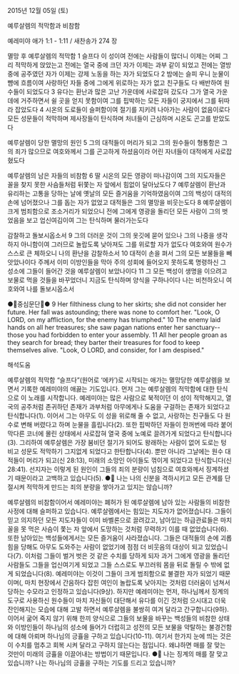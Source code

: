 2015년 12월 05일 (토)

예루살렘의 적막함과 비참함



예레미야 애가 1:1 - 1:11 / 새찬송가 274 장


멸망 후 예루살렘의 적막함
1 슬프다 이 성이여 전에는 사람들이 많더니 이제는 어찌 그리 적막하게 앉았는고 전에는 열국 중에 크던 자가 이제는 과부 같이 되었고 전에는 열방 중에 공주였던 자가 이제는 강제 노동을 하는 자가 되었도다 2 밤에는 슬피 우니 눈물이 뺨에 흐름이여 사랑하던 자들 중에 그에게 위로하는 자가 없고 친구들도 다 배반하여 원수들이 되었도다 3 유다는 환난과 많은 고난 가운데에 사로잡혀 갔도다 그가 열국 가운데에 거주하면서 쉴 곳을 얻지 못함이여 그를 핍박하는 모든 자들이 궁지에서 그를 뒤따라 잡았도다 4 시온의 도로들이 슬퍼함이여 절기를 지키려 나아가는 사람이 없음이로다 모든 성문들이 적막하며 제사장들이 탄식하며 처녀들이 근심하며 시온도 곤고를 받았도다

예루살렘이 당한 멸망의 원인
5 그의 대적들이 머리가 되고 그의 원수들이 형통함은 그의 죄가 많으므로 여호와께서 그를 곤고하게 하셨음이라 어린 자녀들이 대적에게 사로잡혔도다

예루살렘의 남은 자들의 비참함
6 딸 시온의 모든 영광이 떠나감이여 그의 지도자들은 꼴을 찾지 못한 사슴들처럼 뒤쫓는 자 앞에서 힘없이 달아났도다 7 예루살렘이 환난과 유리하는 고통을 당하는 날에 옛날의 모든 즐거움을 기억하였음이여 그의 백성이 대적의 손에 넘어졌으나 그를 돕는 자가 없었고 대적들은 그의 멸망을 비웃는도다 8 예루살렘이 크게 범죄함으로 조소거리가 되었으니 전에 그에게 영광을 돌리던 모든 사람이 그의 벗었음을 보고 업신여김이여 그는 탄식하며 물러가는도다

감찰하고 돌보시옵소서
9 그의 더러운 것이 그의 옷깃에 묻어 있으나 그의 나중을 생각하지 아니함이여 그러므로 놀랍도록 낮아져도 그를 위로할 자가 없도다 여호와여 원수가 스스로 큰 체하오니 나의 환난을 감찰하소서 10 대적이 손을 펴서 그의 모든 보물들을 빼앗았나이다 주께서 이미 이방인들을 막아 주의 성회에 들어오지 못하도록 명령하신 그 성소에 그들이 들어간 것을 예루살렘이 보았나이다 11 그 모든 백성이 생명을 이으려고 보물로 먹을 것들을 바꾸었더니 지금도 탄식하며 양식을 구하나이다 나는 비천하오니 여호와여 나를 돌보시옵소서

●중심문단●  9 Her filthiness clung to her skirts; she did not consider her future. Her fall was astounding; there was none to comfort her. "Look, O LORD, on my affliction, for the enemy has triumphed." 10 The enemy laid hands on all her treasures; she saw pagan nations enter her sanctuary-- those you had forbidden to enter your assembly. 11 All her people groan as they search for bread; they barter their treasures for food to keep themselves alive. "Look, O LORD, and consider, for I am despised."

해석도움





예루살렘의 적막함
“슬프다”(원어로 ‘에카’)로 시작되는 애가는 멸망당한 예루살렘을 보면서 기록한 예레미야의 애끓는 기도입니다. 먼저 그는 예루살렘의 적막함에 대한 탄식으로 이 노래를 시작합니다. 예레미야는 많은 사람으로 북적이던 이 성이 적막해지고, 열국의 공주처럼 존귀하던 존재가 과부처럼 아무에게나 도움을 구걸하는 존재가 되었다고 탄식합니다(1). 이어서 그는 아무도 이 성을 위로해 줄 수 없고, 사랑하는 친구들도 다 원수로 변해 버렸다고 하며 눈물을 흘립니다(2). 또한 핍박하던 자들이 한꺼번에 따라 붙어 막다른 코너에 몰린 상태에서 사로잡혀 열국 중에 노예로 끌려가게 되었다고 탄식합니다(3). 그리하여 예루살렘은 가장 붐비던 절기가 되어도 왕래하는 사람이 없어 도로는 텅비고 성문도 적막하기 그지없게  되었다고 한탄합니다(4). 뿐만 아니라 그날에는 원수 대적들이 머리가 되고(신 28:13), 미래의 소망인 아이들도 꺾이게 되었다고 탄식합니다(신 28:41). 선지자는 이렇게 된 원인이 그들의 죄의 분량이 넘침으로 여호와께서 징계하셨기 때문이라고 고백하고 있습니다(5). 
● 나는 나의 신분을 격하시키고 모든 관계를 단절시켜 적막하게 만드는 죄의 분량을 쌓아가고 있지는 않습니까? 

예루살렘의 비참함이어서 예레미야는 폐허가 된 예루살렘에 남아 있는 사람들의 비참한 사정에 대해 슬퍼하고 있습니다. 예루살렘에서는 힘있는 지도자가 없어졌습니다. 그들이 믿고 의지하던 모든 지도자들이 이미 바벨론으로 끌려갔고, 남아있는 하급관료들은 마치 꼴을 못 먹은 사슴이 쫓는 자 앞에서 도망하는 것처럼 무력하기 이를 때 없었습니다(6). 또한 남아있는 백성들에게서는 모든 즐거움이 사라졌습니다. 그들은 대적들의 손에 괴롭힘을 당해도 아무도 도와주는 사람이 없었기에 점점 더 비웃음의 대상이 되고 있었습니다(7). 이처럼 그들이 벌거 벗은 것 같은 수치를 당하게 되자 과거 그에게 영광을 돌리던 사람들도 그들을 업신여기게 되었고 그들 스스로도 부끄러워 몸을 뒤로 돌릴 수 밖에 없게 되었습니다(8). 예레미야는 이것이 그들이 크게 범죄함으로 불결한 자가 되었기 때문이며(, 마치 현장에서 간음하다 잡힌 여인이 놀랍도록 낮아지는 것처럼 더러움이 넘쳐서 당하는 수모라고 인정하고 있습니다(9상). 하지만 예레미야는 먼저, 하나님께서 징계의 도구로 사용하신 원수들이 마치 자신들이 대단해서 유다를 이긴 것처럼 으시대고 더욱 잔인해지는 모습에 대해 고발 하면서 예루살렘을 불쌍히 여겨 달라고 간구합니다(9하). 이어서 굶어 죽지 않기 위해 한끼 양식으로 그들의 보물을 바꾸는 백성들의 비참한 상태와 이방인들이 하나님의 성소에 들어가 더럽히고 성전의 모든 보물을 약탈하는 불경건함에 대해 아뢰며 하나님의 긍휼을 구하고 있습니다(10-11). 여기서 한가지 눈에 띄는 것은 이 수치를 멈추고 회복 시켜 달라고 구하지 않는다는 점입니다. 왜냐하면 매를 잘 맞는 것만이 미래의 긍휼을 이끌어내는 방법이기 때문입니다.
● 나는 징계의 매를 잘 맞고 있습니까? 나는 하나님의 긍휼을 구하는 기도를 드리고 있습니까?